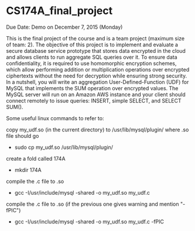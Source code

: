 # CS174A_final_project

Due Date: Demo on December 7, 2015 (Monday)

This is the final project of the course and is a team project (maximum size of team: 2). The objective of this project is to implement and evaluate a secure database service prototype that stores data encrypted in the cloud and allows clients to run aggregate SQL queries over it. To ensure data confidentiality, it is required to use homomorphic encryption schemes, which allow performing addition or multiplication operations over encrypted ciphertexts without the need for decryption while ensuring strong security. In a nutshell, you will write an aggregation User-Defined-Function (UDF) for MySQL that implements the SUM operation over encrypted values. The MySQL server will run on an Amazon AWS instance and your client should connect remotely to issue queries: INSERT, simple SELECT, and SELECT SUM().



Some useful linux commands to refer to:

copy my_udf.so (in the current directory) to /usr/lib/mysql/plugin/ where .so file should go
* sudo cp my_udf.so /usr/lib/mysql/plugin/

create a fold called 174A
* mkdir 174A

compile the .c file to .so
* gcc -I/usr/include/mysql -shared -o my_udf.so my_udf.c

compile the .c file to .so (if the previous one gives warning and mention "-fPIC")
* gcc -I/usr/include/mysql -shared -o my_udf.so my_udf.c -fPIC

